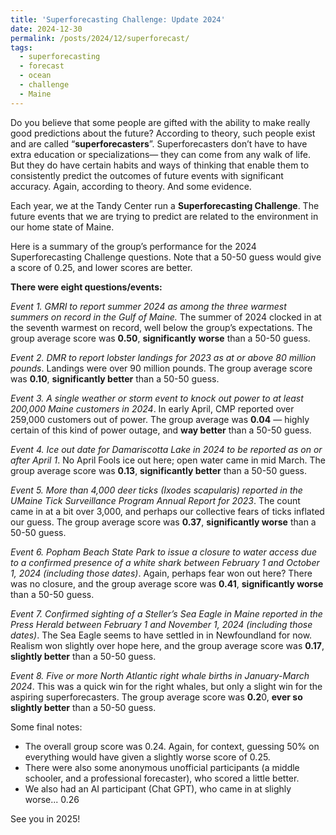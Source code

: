 ```yaml
---
title: 'Superforecasting Challenge: Update 2024'
date: 2024-12-30
permalink: /posts/2024/12/superforecast/
tags:
  - superforecasting
  - forecast
  - ocean
  - challenge
  - Maine
---
```



Do you believe that some people are gifted with the ability to make really good predictions about the future? According to theory, such people exist and are called “**superforecasters**”. Superforecasters don’t have to have extra education or specializations— they can come from any walk of life. But they do have certain habits and ways of thinking that enable them to consistently predict the outcomes of future events with significant accuracy. Again, according to theory. And some evidence.

Each year, we at the Tandy Center run a **Superforecasting Challenge**. The future events that we are trying to predict are related to the environment in our home state of Maine. 

Here is a summary of the group’s performance for the 2024 Superforecasting Challenge questions. Note that a 50-50 guess would give a score of 0.25, and lower scores are better.

**There were eight questions/events:**

_Event 1. GMRI to report summer 2024 as among the three warmest summers on record in the Gulf of Maine._ The summer of 2024 clocked in at the seventh warmest on record, well below the group’s expectations. The group average score was **0.50**, **significantly** **worse** than a 50-50 guess.

_Event 2. DMR to report lobster landings for 2023 as at or above 80 million pounds_. Landings were over 90 million pounds. The group average score was **0.10**, **significantly better** than a 50-50 guess.

_Event 3. A single weather or storm event to knock out power to at least 200,000 Maine customers in 2024_. In early April, CMP reported over 259,000 customers out of power. The group average was **0.04** — highly certain of this kind of power outage, and **way better** than a 50-50 guess.

_Event 4. Ice out date for Damariscotta Lake in 2024 to be reported as on or after April 1_. No April Fools ice out here; open water came in mid March. The group average score was **0.13**, **significantly better** than a 50-50 guess.

_Event 5. More than 4,000 deer ticks (Ixodes scapularis) reported in the UMaine Tick Surveillance Program Annual Report for 2023_. The count came in at a bit over 3,000, and perhaps our collective fears of ticks inflated our guess. The group average score was **0.37**, **significantly worse** than a 50-50 guess.

_Event 6. Popham Beach State Park to issue a closure to water access due to a confirmed presence of a white shark between February 1 and October 1, 2024 (including those dates)_. Again, perhaps fear won out here? There was no closure, and the group average score was **0.41**, **significantly worse** than a 50-50 guess.

_Event 7. Confirmed sighting of a Steller’s Sea Eagle in Maine reported in the Press Herald between February 1 and November 1, 2024 (including those dates)_. The Sea Eagle seems to have settled in in Newfoundland for now. Realism won slightly over hope here, and the group average score was **0.17**, **slightly better** than a 50-50 guess.

_Event 8. Five or more North Atlantic right whale births in January-March 2024_. This was a quick win for the right whales, but only a slight win for the aspiring superforecasters. The group average score was **0.2**0, **ever so slightly better** than a 50-50 guess.

Some final notes: 
 - The overall group score was 0.24. Again, for context, guessing 50% on everything would have given a slightly worse score of 0.25.
 - There were also some anonymous unofficial participants (a middle schooler, and a professional forecaster), who scored a little better.
 - We also had an AI participant (Chat GPT), who came in at slighly worse... 0.26

See you in 2025!




